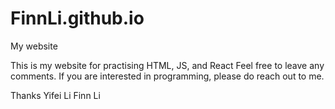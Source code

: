 # FinnLi.github.io
My website

This is my website for practising HTML, JS, and React
Feel free to leave any comments.
If you are interested in programming, please do reach out to me.

Thanks 
Yifei Li
Finn Li
